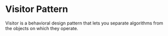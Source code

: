 # Visitor Pattern

Visitor is a behavioral design pattern that lets you separate algorithms from the objects on which they operate.

